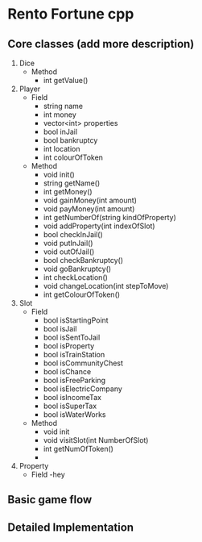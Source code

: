 # Rento Fortune cpp

## Core classes (add more description)
1. Dice
    - Method
        - int getValue()
2. Player
    - Field
        - string name
        - int money
        - vector\<int> properties
        - bool inJail
        - bool bankruptcy
        - int location
        - int colourOfToken
    - Method
        - void init()
        - string getName()
        - int getMoney()
        - void gainMoney(int amount)
        - void payMoney(int amount)
        - int getNumberOf(string kindOfProperty)
        - void addProperty(int indexOfSlot)
        - bool checkInJail()
        - void putInJail()
        - void outOfJail()
        - bool checkBankruptcy()
        - void goBankruptcy()
        - int checkLocation()
        - void changeLocation(int stepToMove)
        - int getColourOfToken()
3. Slot
    - Field
        - bool isStartingPoint
        - bool isJail
        - bool isSentToJail
        - bool isProperty
        - bool isTrainStation
        - bool isCommunityChest
        - bool isChance
        - bool isFreeParking
        - bool isElectricCompany
        - bool isIncomeTax
        - bool isSuperTax
        - bool isWaterWorks 
    - Method
        - void init
        - void visitSlot(int NumberOfSlot)
        - int getNumOfToken()
        - 
4. Property
    - Field
        -hey


## Basic game flow

## Detailed Implementation